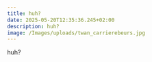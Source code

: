 ```yaml
---
title: huh?
date: 2025-05-20T12:35:36.245+02:00
description: huh?
image: /Images/uploads/twan_carrierebeurs.jpg
---
```

h﻿uh?
